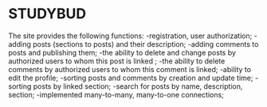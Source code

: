 # STUDYBUD
The site provides the following functions:
-registration, user authorization;
-adding posts (sections to posts) and their description;
-adding comments to posts and publishing them;
-the ability to delete and change posts by authorized users to whom this post is linked ;
-the ability to delete comments by authorized users to whom this comment is linked;
-ability to edit the profile;
-sorting posts and comments by creation and update time;
-sorting posts by linked section;
-search for posts by name, description, section;
-implemented many-to-many, many-to-one connections;

